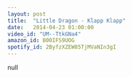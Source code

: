 ```yaml
---
layout: post
title:  "Little Dragon - Klapp Klapp"
date:   2014-04-23 01:00:00
video_id: "UM--TtkGNa4"
amazon_id: B00IFS9UOG
spotify_id: 2ByfzXZEW85TjMVaNIn3gI
---
```

null

